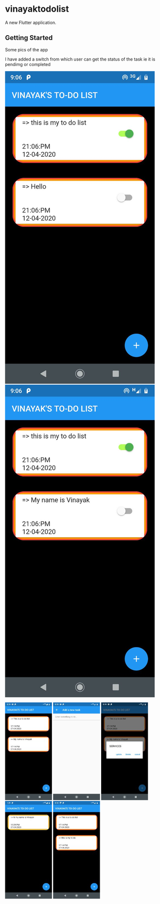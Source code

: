 # vinayaktodolist

A new Flutter application.

## Getting Started
Some pics of the app

I have added a switch from which user can get the status of the task ie it is pendimg or completed

![](https://github.com/ASVKVINAYAK/TO-DO-LIST-IN-FLUTTER/blob/master/images/6.jpg)
![](https://github.com/ASVKVINAYAK/TO-DO-LIST-IN-FLUTTER/blob/master/images/7.jpg)

![](https://github.com/ASVKVINAYAK/TO-DO-LIST-IN-FLUTTER/blob/master/images/3.jpg)
![](https://github.com/ASVKVINAYAK/TO-DO-LIST-IN-FLUTTER/blob/master/images/4.jpg)
![](https://github.com/ASVKVINAYAK/TO-DO-LIST-IN-FLUTTER/blob/master/images/5.jpg)
![](https://github.com/ASVKVINAYAK/TO-DO-LIST-IN-FLUTTER/blob/master/images/1.jpg)
![](https://github.com/ASVKVINAYAK/TO-DO-LIST-IN-FLUTTER/blob/master/images/2.jpg)


